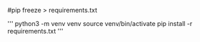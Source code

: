 #pip freeze > requirements.txt


'''
python3 -m venv venv
source venv/bin/activate
pip install -r requirements.txt
'''
